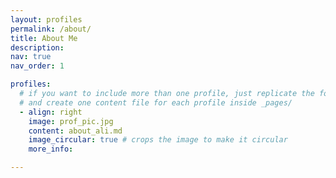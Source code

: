 ```yaml
---
layout: profiles
permalink: /about/
title: About Me
description: 
nav: true
nav_order: 1

profiles:
  # if you want to include more than one profile, just replicate the following block
  # and create one content file for each profile inside _pages/
  - align: right
    image: prof_pic.jpg
    content: about_ali.md
    image_circular: true # crops the image to make it circular
    more_info: 

---
```

